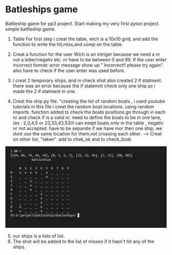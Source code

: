 # Batleships game

Battleship game for pp3  project. 
Start making my very first pyton project. simple battleship game.

1. Table
For first step i creat the table, wich is a 10x10 grid, and add the function to write the hit,miss,and comp on the table.


2. Creat a function for the user
 Wich is an intriger because we need a nr not a letter/negativ etc. nr have to be between 0 and 99.
 If the user enter incorrect fomrat: error message  show up " Incorrect!! please try again". 
 also have to check if the user enter was used before.

3. I creat 2 temporary ships. and in check shot also created  2 if statment. there was an error because the if statemnt check only one ship.so i made the 2 if statment in one.


4. Creat  the ship.py  file. "creating the list of random boats , i used youtube tutorials 
   in this file i creat the random boat locations. using random imports.
   function added to check the boats positions.go through in each nr and check if is a valid nr.
   need to define the boats to be in one lane, (ex : 2,3,4,5  or 23,33,43,53)!i can exept boats only in the table , negativ nr not accepted.
   have to be separete if we have mor then  one ship, we dont use the same location for them,not crossing each other. -->
   Creat on other list, "taken". add to chek_ok and to check_boat. 

![random ships created](pictures/Untitled.jpg)

5. our ships is a  lists of list.
6. The shot will be added to the list of misses if it hasn't hit any of the ships.
